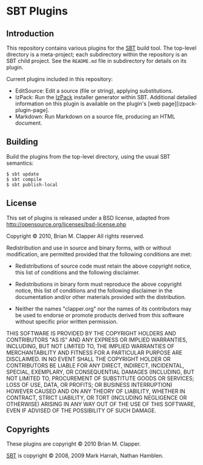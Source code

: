 SBT Plugins
===========

Introduction
------------

This repository contains various plugins for the [SBT][sbt] build tool. The
top-level directory is a meta-project; each subdirectory within the
repository is an SBT child project. See the `README.md` file in
subdirectory for details on its plugin.

[sbt]: http://code.google.com/p/simple-build-tool/

Current plugins included in this repository:

* EditSource: Edit a source (file or string), applying substitutions.
* IzPack: Run the [IzPack][izpack] installer generator within SBT. Additional
  detailed information on this plugin is available on the plugin's
  [web page][izpack-plugin-page].
* Markdown: Run Markdown on a source file, producing an HTML document.

[izpack]: http://izpack.org/
[wiki-izpack-page]: http://bmc.github.com/sbt-plugins/izpack.html

Building
--------

Build the plugins from the top-level directory, using the usual SBT semantics:

    $ sbt update
    $ sbt compile
    $ sbt publish-local

License
-------

This set of plugins is released under a BSD license, adapted from
<http://opensource.org/licenses/bsd-license.php>

Copyright &copy; 2010, Brian M. Clapper
All rights reserved.

Redistribution and use in source and binary forms, with or without
modification, are permitted provided that the following conditions are
met:

* Redistributions of source code must retain the above copyright notice,
  this list of conditions and the following disclaimer.

* Redistributions in binary form must reproduce the above copyright
  notice, this list of conditions and the following disclaimer in the
  documentation and/or other materials provided with the distribution.

* Neither the names "clapper.org" nor the names of its contributors may be
  used to endorse or promote products derived from this software without
  specific prior written permission.

THIS SOFTWARE IS PROVIDED BY THE COPYRIGHT HOLDERS AND CONTRIBUTORS "AS
IS" AND ANY EXPRESS OR IMPLIED WARRANTIES, INCLUDING, BUT NOT LIMITED TO,
THE IMPLIED WARRANTIES OF MERCHANTABILITY AND FITNESS FOR A PARTICULAR
PURPOSE ARE DISCLAIMED. IN NO EVENT SHALL THE COPYRIGHT HOLDER OR
CONTRIBUTORS BE LIABLE FOR ANY DIRECT, INDIRECT, INCIDENTAL, SPECIAL,
EXEMPLARY, OR CONSEQUENTIAL DAMAGES (INCLUDING, BUT NOT LIMITED TO,
PROCUREMENT OF SUBSTITUTE GOODS OR SERVICES; LOSS OF USE, DATA, OR
PROFITS; OR BUSINESS INTERRUPTION) HOWEVER CAUSED AND ON ANY THEORY OF
LIABILITY, WHETHER IN CONTRACT, STRICT LIABILITY, OR TORT (INCLUDING
NEGLIGENCE OR OTHERWISE) ARISING IN ANY WAY OUT OF THE USE OF THIS
SOFTWARE, EVEN IF ADVISED OF THE POSSIBILITY OF SUCH DAMAGE.

Copyrights
----------

These plugins are copyright &copy; 2010 Brian M. Clapper.

[SBT][sbt] is copyright &copy; 2008, 2009 Mark Harrah, Nathan Hamblen.
